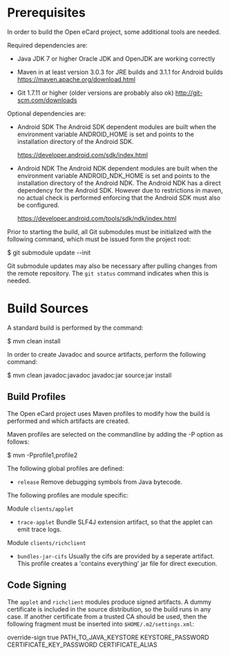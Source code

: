 Prerequisites
=============

In order to build the Open eCard project, some additional tools are needed.

Required dependencies are:
* Java JDK 7 or higher
  Oracle JDK and OpenJDK are working correctly

* Maven in at least version 3.0.3 for JRE builds and 3.1.1 for Android builds
  https://maven.apache.org/download.html

* Git 1.7.11 or higher (older versions are probably also ok)
  http://git-scm.com/downloads

Optional dependencies are:
* Android SDK
  The Android SDK dependent modules are built when the environment variable
  ANDROID_HOME is set and points to the installation directory of the Android
  SDK.

  https://developer.android.com/sdk/index.html

* Android NDK
  The Android NDK dependent modules are built when the environment variable
  ANDROID_NDK_HOME is set and points to the installation directory of the
  Android NDK. The Android NDK has a direct dependency for the Android
  SDK. However due to restrictions in maven, no actual check is performed
  enforcing that the Android SDK must also be configured.

  https://developer.android.com/tools/sdk/ndk/index.html


Prior to starting the build, all Git submodules must be initialized with the
following command, which must be issued form the project root:

  $ git submodule update --init

Git submodule updates may also be necessary after pulling changes from the
remote repository. The `git status` command indicates when this is needed.


Build Sources
=============

A standard build is performed by the command:

  $ mvn clean install

In order to create Javadoc and source artifacts, perform the following command:

  $ mvn clean javadoc:javadoc javadoc:jar source:jar install


Build Profiles
--------------

The Open eCard project uses Maven profiles to modify how the build is
performed and which artifacts are created.

Maven profiles are selected on the commandline by adding the -P option as
follows:

  $ mvn -Pprofile1,profile2 <Maven goals>


The following global profiles are defined:
* `release`
  Remove debugging symbols from Java bytecode.

The following profiles are module specific:

Module `clients/applet`
* `trace-applet`
  Bundle SLF4J extension artifact, so that the applet can emit trace logs.

Module `clients/richclient`
* `bundles-jar-cifs`
  Usually the cifs are provided by a seperate artifact. This profile creates
  a 'contains everything' jar file for direct execution.


Code Signing
------------

The `applet` and `richclient` modules produce signed artifacts. A dummy
certificate is included in the source distribution, so the build runs in any
case. If another certificate from a trusted CA should be used, then the
following fragment must be inserted into `$HOME/.m2/settings.xml`:

  <profiles>
    <profile>
      <id>override-sign</id>
      <activation>
        <activeByDefault>true</activeByDefault>
      </activation>
      <properties>
        <sign.keystore>PATH_TO_JAVA_KEYSTORE</sign.keystore>
        <sign.storepass>KEYSTORE_PASSWORD</sign.storepass>
        <sign.keypass>CERTIFICATE_KEY_PASSWORD</sign.keypass>
        <sign.alias>CERTIFICATE_ALIAS</sign.alias>
      </properties>
    </profile>
  </profiles>
